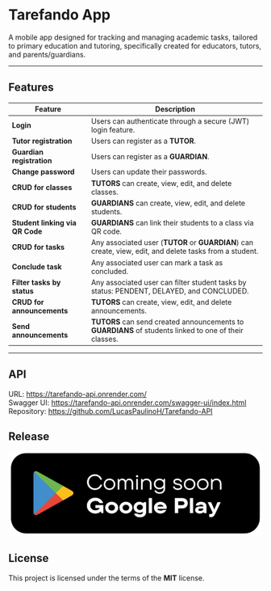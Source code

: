# Tarefando App

A mobile app designed for tracking and managing academic tasks, tailored to primary education and tutoring, specifically created for educators, tutors, and parents/guardians.

---

## Features

| Feature                         | Description                                                                                              |
| ------------------------------- | -------------------------------------------------------------------------------------------------------- |
| **Login**                       | Users can authenticate through a secure (JWT) login feature.                                             |
| **Tutor registration**          | Users can register as a **TUTOR**.                                                                       |
| **Guardian registration**       | Users can register as a **GUARDIAN**.                                                                    |
| **Change password**             | Users can update their passwords.                                                                        |
| **CRUD for classes**            | **TUTORS** can create, view, edit, and delete classes.                                                   |
| **CRUD for students**           | **GUARDIANS** can create, view, edit, and delete students.                                               |
| **Student linking via QR Code** | **GUARDIANS** can link their students to a class via QR code.                                            |
| **CRUD for tasks**              | Any associated user (**TUTOR** or **GUARDIAN**) can create, view, edit, and delete tasks from a student. |
| **Conclude task**               | Any associated user can mark a task as concluded.                                                        |
| **Filter tasks by status**      | Any associated user can filter student tasks by status: PENDENT, DELAYED, and CONCLUDED.                 |
| **CRUD for announcements**      | **TUTORS** can create, view, edit, and delete announcements.                                             |
| **Send announcements**          | **TUTORS** can send created announcements to **GUARDIANS** of students linked to one of their classes.   |

---

## API

URL: https://tarefando-api.onrender.com/  
Swagger UI: https://tarefando-api.onrender.com/swagger-ui/index.html  
Repository: https://github.com/LucasPaulinoH/Tarefando-API

## Release

![alt text](<./assets/coming soon GP.png>)

## License

This project is licensed under the terms of the **MIT** license.